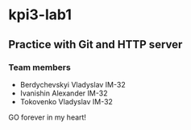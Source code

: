# kpi3-lab1

## Practice with Git and HTTP server

### Team members
- Berdychevskyi Vladyslav IM-32
- Ivanishin Alexander IM-32
- Tokovenko Vladyslav IM-32

GO forever in my heart!
